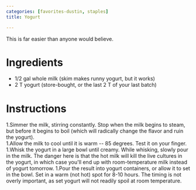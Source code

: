 ```yaml
---
categories: [favorites-dustin, staples]
title: Yogurt

---
```

This is far easier than anyone would believe.

# Ingredients

* 1/2 gal whole milk (skim makes runny yogurt, but it works)
* 2 T yogurt (store-bought, or the last 2 T of your last batch)

# Instructions

 1.Simmer the milk, stirring constantly.  Stop when the milk begins to steam, but before it begins to boil (which will radically change the flavor and ruin the yogurt).  
 1.Allow the milk to cool until it is warm -- 85 degrees.  Test it on your finger.
 1.Whisk the yogurt in a large bowl until creamy.  While whisking, slowly pour in the milk.  The danger here is that the hot milk will kill the live cultures in the yogurt, in which case you'll end up with room-temperature milk instead of yogurt tomorrow.
 1.Pour the result into yogurt containers, or allow it to set in the bowl.  Set in a warm (not hot) spot for 8-10 hours.  The timing is not overly important, as set yogurt will not readily spoil at room temperature.
